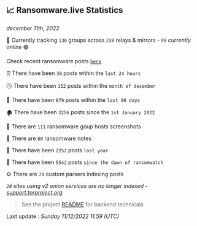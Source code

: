 
## 📈 Ransomware.live Statistics
_december 11th, 2022_

🔎 Currently tracking `130` groups across `238` relays & mirrors - _`99` currently online_ 🟢

Check recent ransomware posts [`here`](recentposts.md)


⏰ There have been `38` posts within the `last 24 hours`

🕓 There have been `152` posts within the `month of december`

📅 There have been `879` posts within the `last 90 days`

🏚 There have been `3256` posts since the `1st January 2022`

📸 There are `111` ransomware goup hosts screenshots

📝 There are `88` ransomware notes

🚀 There have been `2252` posts `last year`

🐣 There have been `5542` posts `since the dawn of ransomwatch`

⚙️ There are `70` custom parsers indexing posts

_`20` sites using v2 onion services are no longer indexed - [support.torproject.org](https://support.torproject.org/onionservices/v2-deprecation/)_

> See the project [README](https://github.com/jmousqueton/ransomwatch#readme) for backend technicals



Last update : _Sunday 11/12/2022 11.59 (UTC)_

